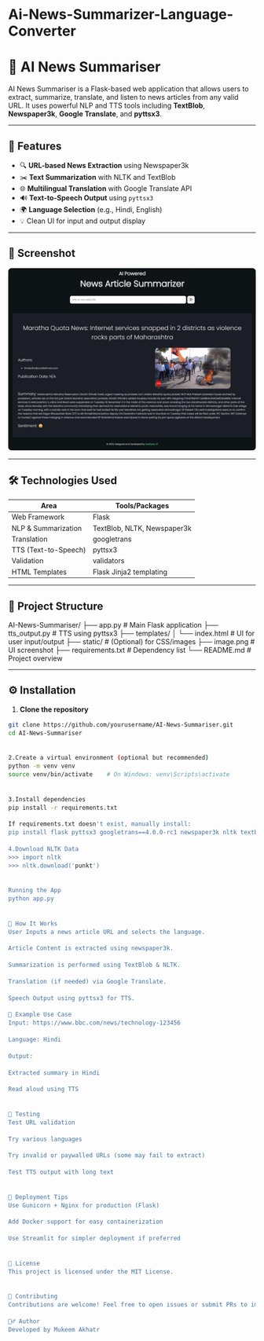 # Ai-News-Summarizer-Language-Converter
# 📰 AI News Summariser

AI News Summariser is a Flask-based web application that allows users to extract, summarize, translate, and listen to news articles from any valid URL. It uses powerful NLP and TTS tools including **TextBlob**, **Newspaper3k**, **Google Translate**, and **pyttsx3**.

---

## 🌟 Features

- 🔍 **URL-based News Extraction** using Newspaper3k
- ✂️ **Text Summarization** with NLTK and TextBlob
- 🌐 **Multilingual Translation** with Google Translate API
- 🔊 **Text-to-Speech Output** using `pyttsx3`
- 🌍 **Language Selection** (e.g., Hindi, English)
- 💡 Clean UI for input and output display

---

## 📸 Screenshot

![App Screenshot](image.png)

---

## 🛠️ Technologies Used

| Area             | Tools/Packages                         |
|------------------|----------------------------------------|
| Web Framework    | Flask                                  |
| NLP & Summarization | TextBlob, NLTK, Newspaper3k        |
| Translation      | googletrans                            |
| TTS (Text-to-Speech) | pyttsx3                          |
| Validation       | validators                             |
| HTML Templates   | Flask Jinja2 templating                 |

---

## 📁 Project Structure

AI-News-Summariser/
├── app.py # Main Flask application
├── tts_output.py # TTS using pyttsx3
├── templates/
│ └── index.html # UI for user input/output
├── static/ # (Optional) for CSS/images
├── image.png # UI screenshot
├── requirements.txt # Dependency list
└── README.md # Project overview


---

## ⚙️ Installation

1. **Clone the repository**
```bash
git clone https://github.com/yourusername/AI-News-Summariser.git
cd AI-News-Summariser


2.Create a virtual environment (optional but recommended)
python -m venv venv
source venv/bin/activate    # On Windows: venv\Scripts\activate


3.Install dependencies
pip install -r requirements.txt

If requirements.txt doesn't exist, manually install:
pip install flask pyttsx3 googletrans==4.0.0-rc1 newspaper3k nltk textblob validators

4.Download NLTK Data
>>> import nltk
>>> nltk.download('punkt')


Running the App
python app.py


📌 How It Works
User Inputs a news article URL and selects the language.

Article Content is extracted using newspaper3k.

Summarization is performed using TextBlob & NLTK.

Translation (if needed) via Google Translate.

Speech Output using pyttsx3 for TTS.

🧠 Example Use Case
Input: https://www.bbc.com/news/technology-123456

Language: Hindi

Output:

Extracted summary in Hindi

Read aloud using TTS


🧪 Testing
Test URL validation

Try various languages

Try invalid or paywalled URLs (some may fail to extract)

Test TTS output with long text


🚀 Deployment Tips
Use Gunicorn + Nginx for production (Flask)

Add Docker support for easy containerization

Use Streamlit for simpler deployment if preferred


📜 License
This project is licensed under the MIT License.


🤝 Contributing
Contributions are welcome! Feel free to open issues or submit PRs to improve summarization, UI, or language support.

🙋‍♂️ Author
Developed by Mukeem Akhatr

